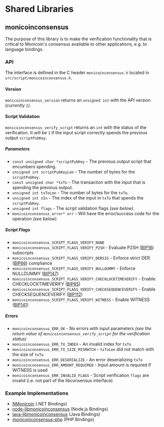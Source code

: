 Shared Libraries
================

## monicoinconsensus

The purpose of this library is to make the verification functionality that is critical to Monicoin's consensus available to other applications, e.g. to language bindings.

### API

The interface is defined in the C header `monicoinconsensus.h` located in `src/script/monicoinconsensus.h`.

#### Version

`monicoinconsensus_version` returns an `unsigned int` with the API version *(currently `1`)*.

#### Script Validation

`monicoinconsensus_verify_script` returns an `int` with the status of the verification. It will be `1` if the input script correctly spends the previous output `scriptPubKey`.

##### Parameters
- `const unsigned char *scriptPubKey` - The previous output script that encumbers spending.
- `unsigned int scriptPubKeyLen` - The number of bytes for the `scriptPubKey`.
- `const unsigned char *txTo` - The transaction with the input that is spending the previous output.
- `unsigned int txToLen` - The number of bytes for the `txTo`.
- `unsigned int nIn` - The index of the input in `txTo` that spends the `scriptPubKey`.
- `unsigned int flags` - The script validation flags *(see below)*.
- `monicoinconsensus_error* err` - Will have the error/success code for the operation *(see below)*.

##### Script Flags
- `monicoinconsensus_SCRIPT_FLAGS_VERIFY_NONE`
- `monicoinconsensus_SCRIPT_FLAGS_VERIFY_P2SH` - Evaluate P2SH ([BIP16](https://github.com/monicoin/bips/blob/master/bip-0016.mediawiki)) subscripts
- `monicoinconsensus_SCRIPT_FLAGS_VERIFY_DERSIG` - Enforce strict DER ([BIP66](https://github.com/monicoin/bips/blob/master/bip-0066.mediawiki)) compliance
- `monicoinconsensus_SCRIPT_FLAGS_VERIFY_NULLDUMMY` - Enforce NULLDUMMY ([BIP147](https://github.com/monicoin/bips/blob/master/bip-0147.mediawiki))
- `monicoinconsensus_SCRIPT_FLAGS_VERIFY_CHECKLOCKTIMEVERIFY` - Enable CHECKLOCKTIMEVERIFY ([BIP65](https://github.com/monicoin/bips/blob/master/bip-0065.mediawiki))
- `monicoinconsensus_SCRIPT_FLAGS_VERIFY_CHECKSEQUENCEVERIFY` - Enable CHECKSEQUENCEVERIFY ([BIP112](https://github.com/monicoin/bips/blob/master/bip-0112.mediawiki))
- `monicoinconsensus_SCRIPT_FLAGS_VERIFY_WITNESS` - Enable WITNESS ([BIP141](https://github.com/monicoin/bips/blob/master/bip-0141.mediawiki))

##### Errors
- `monicoinconsensus_ERR_OK` - No errors with input parameters *(see the return value of `monicoinconsensus_verify_script` for the verification status)*
- `monicoinconsensus_ERR_TX_INDEX` - An invalid index for `txTo`
- `monicoinconsensus_ERR_TX_SIZE_MISMATCH` - `txToLen` did not match with the size of `txTo`
- `monicoinconsensus_ERR_DESERIALIZE` - An error deserializing `txTo`
- `monicoinconsensus_ERR_AMOUNT_REQUIRED` - Input amount is required if WITNESS is used
- `monicoinconsensus_ERR_INVALID_FLAGS` - Script verification `flags` are invalid (i.e. not part of the libconsensus interface)

### Example Implementations
- [NMonicoin](https://github.com/MetacoSA/NMonicoin/blob/5e1055cd7c4186dee4227c344af8892aea54faec/NMonicoin/Script.cs#L979-#L1031) (.NET Bindings)
- [node-libmonicoinconsensus](https://github.com/bitpay/node-libmonicoinconsensus) (Node.js Bindings)
- [java-libmonicoinconsensus](https://github.com/dexX7/java-libmonicoinconsensus) (Java Bindings)
- [monicoinconsensus-php](https://github.com/Bit-Wasp/monicoinconsensus-php) (PHP Bindings)
